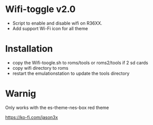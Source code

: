# Wifi-toggle v2.0
- Script to enable and disable wifi on R36XX. 
- Add support Wi-Fi icon for all theme

# Installation
- copy the Wifi-toogle.sh to roms/tools or roms2/tools if 2 sd cards
- copy wifi directory to roms
- restart the emulationstation to update the tools directory

# Warnig
Only works with the es-theme-nes-box red theme


https://ko-fi.com/jason3x